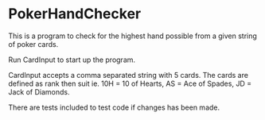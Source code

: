 # PokerHandChecker
This is a program to check for the highest hand possible from a given string of poker cards.

Run CardInput to start up the program.

CardInput accepts a comma separated string with 5 cards.
The cards are defined as rank then suit ie. 10H = 10 of Hearts, AS = Ace of Spades, JD = Jack of Diamonds.

There are tests included to test code if changes has been made.
